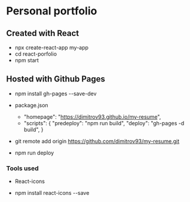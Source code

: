 # Personal portfolio

## Created with React
- npx create-react-app my-app
- cd react-porfolio
- npm start

## Hosted with Github Pages
- npm install gh-pages --save-dev
- package.json  
  + "homepage": "https://dimitrov93.github.io/my-resume",
  + "scripts": {
   "predeploy": "npm run build",
   "deploy": "gh-pages -d build",
}

- git remote add origin https://github.com/dimitrov93/my-resume.git
- npm run deploy

### Tools used
 - React-icons 
 + npm install react-icons --save

